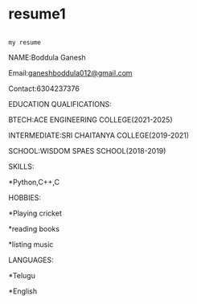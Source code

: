 # resume1

                                                                                           my resume

NAME:Boddula Ganesh

Email:ganeshboddula012@gmail.com

Contact:6304237376

EDUCATION QUALIFICATIONS:

  BTECH:ACE ENGINEERING COLLEGE(2021-2025)

  INTERMEDIATE:SRI CHAITANYA COLLEGE(2019-2021)

  SCHOOL:WISDOM SPAES SCHOOL(2018-2019)

SKILLS:

*Python,C++,C

HOBBIES:

*Playing cricket

*reading books

*listing music

LANGUAGES:

*Telugu

*English
